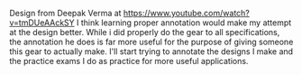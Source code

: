 Design from Deepak Verma at https://www.youtube.com/watch?v=tmDUeAAckSY
I think learning proper annotation would make my attempt at the design better. While i did properly do the gear to all specifications, the annotation he does is far more useful for the purpose of giving someone this gear to actually make. I'll start trying to annotate the designs I make and the practice exams I do as practice for more useful applications.
